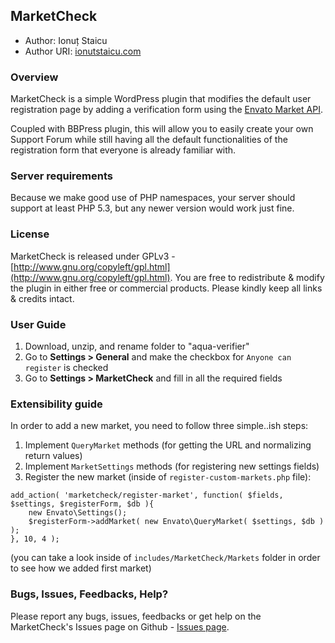 ## MarketCheck
* Author:		Ionuț Staicu
* Author URI:	[ionutstaicu.com](http://ionutstaicu.com)

### Overview

MarketCheck is a simple WordPress plugin that modifies the default user registration page by adding a verification form using the [Envato Market API](http://themeforest.net/help/api).

Coupled with BBPress plugin, this will allow you to easily create your own Support Forum while still having all the default functionalities of the registration form that everyone is already familiar with.

### Server requirements
Because we make good use of PHP namespaces, your server should support at least PHP 5.3, but any newer version would work just fine.

### License

MarketCheck is released under GPLv3 - [http://www.gnu.org/copyleft/gpl.html](http://www.gnu.org/copyleft/gpl.html). You are free to redistribute & modify the plugin in either free or commercial products. Please kindly keep all links & credits intact.

### User Guide

1. Download, unzip, and rename folder to "aqua-verifier"
2. Go to **Settings > General** and make the checkbox for `Anyone can register` is checked
3. Go to **Settings > MarketCheck** and fill in all the required fields

### Extensibility guide
In order to add a new market, you need to follow three simple..ish steps:

1. Implement `QueryMarket` methods (for getting the URL and normalizing return values)
2. Implement `MarketSettings` methods (for registering new settings fields)
3. Register the new market (inside of `register-custom-markets.php` file):

```
add_action( 'marketcheck/register-market', function( $fields, $settings, $registerForm, $db ){
	new Envato\Settings();
	$registerForm->addMarket( new Envato\QueryMarket( $settings, $db ) );
}, 10, 4 );

```

(you can take a look inside of `includes/MarketCheck/Markets` folder in order to see how we added first market)

### Bugs, Issues, Feedbacks, Help?

Please report any bugs, issues, feedbacks or get help on the MarketCheck's Issues page on Github - [Issues page](https://github.com/sy4mil/Aqua-Verifier/issues).